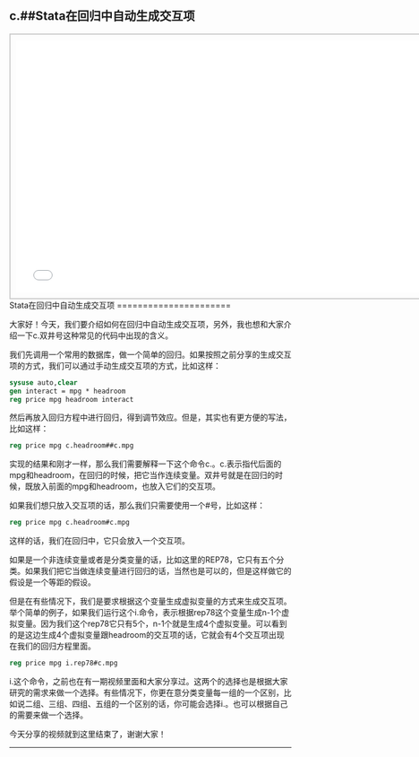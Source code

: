 ## c.##Stata在回归中自动生成交互项
<div style="text-align: center;">
  <div style="border: 2px solid #ccc; padding: 10px; display: inline-block;">
<iframe src="//player.bilibili.com/player.html?bvid=BV1JZ4y1x7ma&page=1" scrolling="no" border="0" frameborder="no" framespacing="0" allowfullscreen="true" style="width: 750px; height: 450px;"></iframe>  </div>
</div>
Stata在回归中自动生成交互项
======================

大家好！今天，我们要介绍如何在回归中自动生成交互项，另外，我也想和大家介绍一下c.双井号这种常见的代码中出现的含义。

我们先调用一个常用的数据库，做一个简单的回归。如果按照之前分享的生成交互项的方式，我们可以通过手动生成交互项的方式，比如这样：

```stata
sysuse auto,clear
gen interact = mpg * headroom
reg price mpg headroom interact
```



然后再放入回归方程中进行回归，得到调节效应。但是，其实也有更方便的写法，比如这样：

```stata
reg price mpg c.headroom##c.mpg
```

实现的结果和刚才一样，那么我们需要解释一下这个命令c.。c.表示指代后面的mpg和headroom，在回归的时候，把它当作连续变量。双井号就是在回归的时候，既放入前面的mpg和headroom，也放入它们的交互项。

如果我们想只放入交互项的话，那么我们只需要使用一个#号，比如这样：

```stata
reg price mpg c.headroom#c.mpg
```

这样的话，我们在回归中，它只会放入一个交互项。

如果是一个非连续变量或者是分类变量的话，比如这里的REP78，它只有五个分类。如果我们把它当做连续变量进行回归的话，当然也是可以的，但是这样做它的假设是一个等距的假设。

但是在有些情况下，我们是要求根据这个变量生成虚拟变量的方式来生成交互项。举个简单的例子，如果我们运行这个i.命令，表示根据rep78这个变量生成n-1个虚拟变量。因为我们这个rep78它只有5个，n-1个就是生成4个虚拟变量。可以看到的是这边生成4个虚拟变量跟headroom的交互项的话，它就会有4个交互项出现在我们的回归方程里面。

```stata
reg price mpg i.rep78#c.mpg
```


i.这个命令，之前也在有一期视频里面和大家分享过。这两个的选择也是根据大家研究的需求来做一个选择。有些情况下，你更在意分类变量每一组的一个区别，比如说二组、三组、四组、五组的一个区别的话，你可能会选择i.。也可以根据自己的需要来做一个选择。

今天分享的视频就到这里结束了，谢谢大家！
- - - - - -
